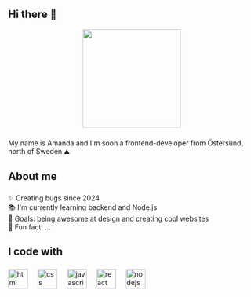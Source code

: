 ## Hi there 👋

<div align="center">
  <img height="200" src="https://media1.giphy.com/media/v1.Y2lkPTc5MGI3NjExdjVzY3JwZnY0OGNuZ2l5eHpsa3V1MGRjcW5jdHVmajY0NHgxaG40dCZlcD12MV9pbnRlcm5hbF9naWZfYnlfaWQmY3Q9Zw/scZPhLqaVOM1qG4lT9/giphy.gif"  />
</div>

###

<p align="left">My name is Amanda and I'm soon a frontend-developer from Östersund, north of Sweden ⛰</p>

###

<h2 align="left">About me</h2>

###

<p align="left">✨ Creating bugs since 2024<br>📚 I'm currently learning backend and Node.js<br>🎯 Goals: being awesome at design and creating cool websites<br>🎲 Fun fact: ...</p>

###

<h2 align="left">I code with</h2>

###

<div align="left">
  <img src="https://cdn.jsdelivr.net/npm/programming-languages-logos@0.0.3/src/html/html.svg" height="40" alt="html logo"  />
  <img width="12" />
  <img src="https://cdn.jsdelivr.net/npm/programming-languages-logos@0.0.3/src/css/css.svg" height="40" alt="css logo"  />
  <img width="12" />
  <img src="https://cdn.jsdelivr.net/gh/devicons/devicon/icons/javascript/javascript-original.svg" height="40" alt="javascript logo"  />
  <img width="12" />
  <img src="https://cdn.jsdelivr.net/gh/devicons/devicon/icons/react/react-original.svg" height="40" alt="react logo"  />
  <img width="12" />
  <img src="https://cdn.jsdelivr.net/gh/devicons/devicon/icons/nodejs/nodejs-original.svg" height="40" alt="nodejs logo"  />
</div>

###
